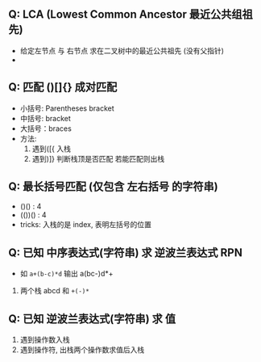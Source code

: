 ## Q: LCA (Lowest Common Ancestor 最近公共组祖先)
+ 给定左节点 与 右节点 求在二叉树中的最近公共祖先 (没有父指针)
+ 

## Q: 匹配 ()[]{} 成对匹配
+ 小括号: Parentheses bracket
+ 中括号: bracket 
+ 大括号：braces
+ 方法:
    1. 遇到([{ 入栈 
    2. 遇到)]} 判断栈顶是否匹配 若能匹配则出栈

## Q: 最长括号匹配 (仅包含 左右括号 的字符串)
+ ()() : 4
+ (())() : 4
+ tricks: 入栈的是 index, 表明左括号的位置

## Q: 已知 中序表达式(字符串) 求 逆波兰表达式 RPN
+ 如 `a+(b-c)*d` 输出 a(bc-)d*+
1. 两个栈 abcd 和 `+(-)*`

## Q: 已知 逆波兰表达式(字符串) 求 值
1. 遇到操作数入栈
2. 遇到操作符, 出栈两个操作数求值后入栈